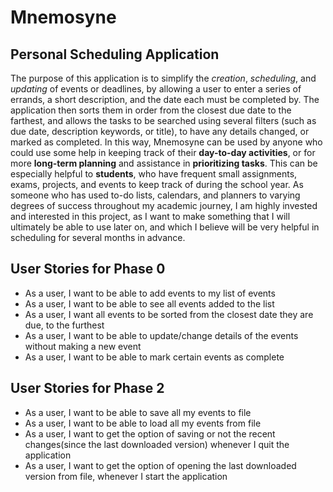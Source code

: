 # Mnemosyne

## Personal Scheduling Application

The purpose of this application is to simplify
the *creation*, *scheduling*, and *updating*
of events or deadlines, by allowing a user to 
enter a series of errands, a short description, 
and the date each must be completed by. The 
application then sorts them in order from the 
closest due date to the farthest, and allows the 
tasks to be searched using several filters (such 
as due date, description keywords, or title), to 
have any details changed, or marked as completed.
In this way, Mnemosyne can be used by anyone 
who could use some help in keeping track of their
**day-to-day activities**, or for more **long-term
planning** and assistance in **prioritizing tasks**. 
This can be especially helpful to **students**, who 
have frequent small assignments, exams, projects,
and events to keep track of during the school year.
As someone who has used to-do lists, calendars, 
and planners to varying degrees of success throughout
my academic journey, I am highly invested and 
interested in this project, as I want to make 
something that I will ultimately be able to use
later on, and which I believe will be very helpful
in scheduling for several months in advance.

## User Stories for Phase 0

* As a user, I want to be able to add events to my list of events
* As a user, I want to be able to see all events added to the list
* As a user, I want all events to be sorted from the closest date they 
are due, to the furthest
* As a user, I want to be able to update/change details of the events 
without making a new event
* As a user, I want to be able to mark certain events as complete

## User Stories for Phase 2

* As a user, I want to be able to save all my events to file
* As a user, I want to be able to load all my events from file
* As a user, I want to get the option of saving or not the recent changes(since the last downloaded version) whenever 
I quit the application
* As a user, I want to get the option of opening the last downloaded version from file, 
whenever I start the application